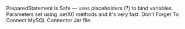 PreparedStatement is Safe — uses placeholders (?) to bind variables. Parameters set using .setX() methods and it's very fast. 
Don't Forget To Connect MySQL Connector Jar file.
